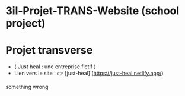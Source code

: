 # 3il-Projet-TRANS-Website (school project)
# Projet transverse 

- ( Just heal : une entreprise fictif )
- Lien vers le site : 👉 [just-heal] (https://just-heal.netlify.app/) 


something wrong
